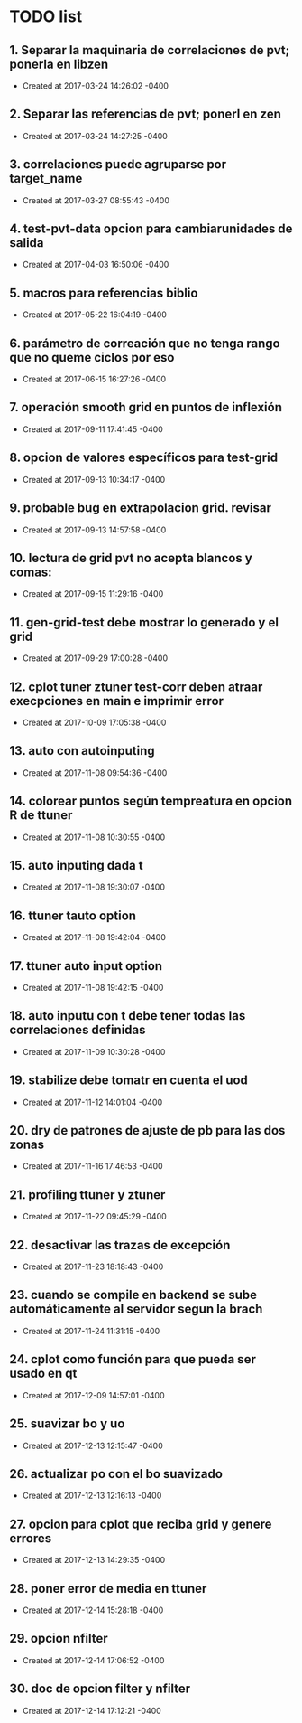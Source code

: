 # TODO list
## 1. Separar la maquinaria de correlaciones de pvt; ponerla en libzen
- Created at   2017-03-24 14:26:02 -0400

## 2. Separar las referencias de pvt; ponerl en zen
- Created at   2017-03-24 14:27:25 -0400

## 3. correlaciones puede agruparse por target_name
- Created at   2017-03-27 08:55:43 -0400

## 4. test-pvt-data opcion para cambiarunidades de salida
- Created at   2017-04-03 16:50:06 -0400

## 5. macros para referencias biblio
- Created at   2017-05-22 16:04:19 -0400

## 6. parámetro de correación que no tenga rango que no queme ciclos por eso
- Created at   2017-06-15 16:27:26 -0400

## 7. operación smooth grid en puntos de inflexión
- Created at   2017-09-11 17:41:45 -0400

## 8. opcion de valores específicos para test-grid
- Created at   2017-09-13 10:34:17 -0400

## 9. probable bug en extrapolacion grid. revisar
- Created at   2017-09-13 14:57:58 -0400

## 10. lectura de grid pvt no acepta blancos y comas:
- Created at   2017-09-15 11:29:16 -0400

## 11. gen-grid-test debe mostrar lo generado y el grid
- Created at   2017-09-29 17:00:28 -0400

## 12. cplot tuner ztuner test-corr deben atraar execpciones en main  e imprimir error
- Created at   2017-10-09 17:05:38 -0400

## 13. auto con autoinputing
- Created at   2017-11-08 09:54:36 -0400

## 14. colorear puntos según tempreatura en opcion R de ttuner
- Created at   2017-11-08 10:30:55 -0400

## 15. auto inputing dada t
- Created at   2017-11-08 19:30:07 -0400

## 16. ttuner tauto option
- Created at   2017-11-08 19:42:04 -0400

## 17. ttuner auto input option
- Created at   2017-11-08 19:42:15 -0400

## 18. auto inputu con t debe tener todas las correlaciones definidas
- Created at   2017-11-09 10:30:28 -0400

## 19. stabilize debe tomatr en cuenta el uod
- Created at   2017-11-12 14:01:04 -0400

## 20. dry de patrones de ajuste de pb para las dos zonas
- Created at   2017-11-16 17:46:53 -0400

## 21. profiling ttuner y ztuner
- Created at   2017-11-22 09:45:29 -0400

## 22. desactivar las trazas de excepción
- Created at   2017-11-23 18:18:43 -0400

## 23. cuando se compile en backend se sube automáticamente al servidor segun la brach
- Created at   2017-11-24 11:31:15 -0400

## 24. cplot como función para que pueda ser usado en qt
- Created at   2017-12-09 14:57:01 -0400

## 25. suavizar bo y uo
- Created at   2017-12-13 12:15:47 -0400

## 26. actualizar po con el bo suavizado
- Created at   2017-12-13 12:16:13 -0400

## 27. opcion para cplot que reciba grid y genere errores
- Created at   2017-12-13 14:29:35 -0400

## 28. poner error de media en ttuner
- Created at   2017-12-14 15:28:18 -0400

## 29. opcion nfilter
- Created at   2017-12-14 17:06:52 -0400

## 30. doc de opcion filter y nfilter
- Created at   2017-12-14 17:12:21 -0400

